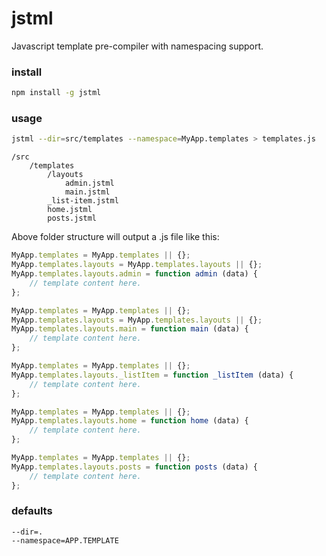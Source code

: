 # jstml
Javascript template pre-compiler with namespacing support.

### install
```bash
npm install -g jstml
```

### usage
```bash
jstml --dir=src/templates --namespace=MyApp.templates > templates.js
```
```
/src
    /templates
        /layouts
            admin.jstml
            main.jstml
        _list-item.jstml
        home.jstml
        posts.jstml
```
Above folder structure will output a .js file like this:
```js
MyApp.templates = MyApp.templates || {};
MyApp.templates.layouts = MyApp.templates.layouts || {};
MyApp.templates.layouts.admin = function admin (data) {
    // template content here.
};

MyApp.templates = MyApp.templates || {};
MyApp.templates.layouts = MyApp.templates.layouts || {};
MyApp.templates.layouts.main = function main (data) {
    // template content here.
};

MyApp.templates = MyApp.templates || {};
MyApp.templates.layouts._listItem = function _listItem (data) {
    // template content here.
};

MyApp.templates = MyApp.templates || {};
MyApp.templates.layouts.home = function home (data) {
    // template content here.
};

MyApp.templates = MyApp.templates || {};
MyApp.templates.layouts.posts = function posts (data) {
    // template content here.
};
```

### defaults
```
--dir=.
--namespace=APP.TEMPLATE
```

